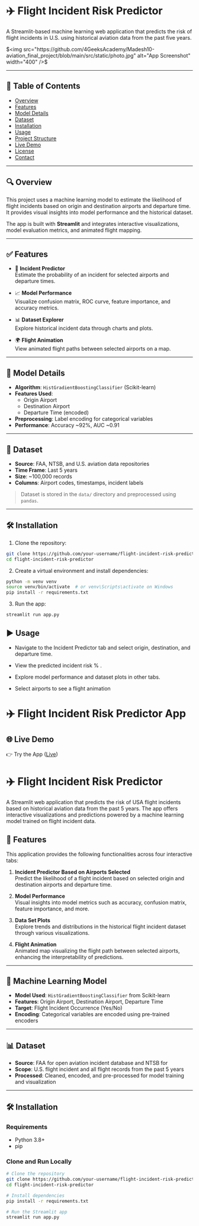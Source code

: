 # ✈️ Flight Incident Risk Predictor

A Streamlit-based machine learning web application that predicts the risk of flight incidents in U.S. using historical aviation data from the past five years.

$<img src="https://github.com/4GeeksAcademy/Madesh10-aviation_final_project/blob/main/src/static/photo.jpg" alt="App Screenshot" width="400" />$

---

## 📌 Table of Contents

- [Overview](#-overview)
- [Features](#-features)
- [Model Details](#-model-details)
- [Dataset](#-dataset)
- [Installation](#-installation)
- [Usage](#-usage)
- [Project Structure](#-project-structure)
- [Live Demo](#-live-demo)
- [License](#-license)
- [Contact](#-contact)

---

## 🔍 Overview

This project uses a machine learning model to estimate the likelihood of flight incidents based on origin and destination airports and departure time. It provides visual insights into model performance and the historical dataset.

The app is built with **Streamlit** and integrates interactive visualizations, model evaluation metrics, and animated flight mapping.

---

## ✅ Features

- 🔮 **Incident Predictor**  
  Estimate the probability of an incident for selected airports and departure times.

- 📈 **Model Performance**  
  Visualize confusion matrix, ROC curve, feature importance, and accuracy metrics.

- 📊 **Dataset Explorer**  
  Explore historical incident data through charts and plots.

- 🌍 **Flight Animation**  
  View animated flight paths between selected airports on a map.

---

## 🧠 Model Details

- **Algorithm**: `HistGradientBoostingClassifier` (Scikit-learn)
- **Features Used**:
  - Origin Airport
  - Destination Airport
  - Departure Time (encoded)
- **Preprocessing**: Label encoding for categorical variables
- **Performance**: Accuracy ~92%, AUC ~0.91

---

## 📁 Dataset

- **Source**: FAA, NTSB, and U.S. aviation data repositories
- **Time Frame**: Last 5 years
- **Size**: ~100,000 records
- **Columns**: Airport codes, timestamps, incident labels

> Dataset is stored in the `data/` directory and preprocessed using `pandas`.

---

## 🛠️ Installation

1. Clone the repository:
```bash
git clone https://github.com/your-username/flight-incident-risk-predictor.git
cd flight-incident-risk-predictor
```

2. Create a virtual environment and install dependencies:
```bash
python -m venv venv
source venv/bin/activate  # or venv\Scripts\activate on Windows
pip install -r requirements.txt
```

3. Run the app:
```bash
streamlit run app.py
```

## ▶️ Usage

- Navigate to the Incident Predictor tab and select origin, destination, and departure time.

- View the predicted incident risk % .

- Explore model performance and dataset plots in other tabs.

- Select airports to see a flight animation 


# ✈️ Flight Incident Risk Predictor App 

## 🌐 Live Demo
👉 Try the App ([Live](https://madesh10-aviation-final-project.onrender.com/))

# ✈️ Flight Incident Risk Predictor

A Streamlit web application that predicts the risk of USA flight incidents based on historical aviation data from the past 5 years. The app offers interactive visualizations and predictions powered by a machine learning model trained on flight incident data.


## 🚀 Features

This application provides the following functionalities across four interactive tabs:

1. **Incident Predictor Based on Airports Selected**  
   Predict the likelihood of a flight incident based on selected origin and destination airports and departure time.

2. **Model Performance**  
   Visual insights into model metrics such as accuracy, confusion matrix, feature importance, and more.

3. **Data Set Plots**  
   Explore trends and distributions in the historical flight incident dataset through various visualizations.

4. **Flight Animation**  
   Animated map visualizing the flight path between selected airports, enhancing the interpretability of predictions.

---

## 🧠 Machine Learning Model

- **Model Used**: `HistGradientBoostingClassifier` from Scikit-learn
- **Features**: Origin Airport, Destination Airport, Departure Time
- **Target**: Flight Incident Occurrence (Yes/No)
- **Encoding**: Categorical variables are encoded using pre-trained encoders

---

## 📊 Dataset

- **Source**: FAA for open aviation incident database and NTSB for 
- **Scope**: U.S. flight incident and all flight records from the past 5 years
- **Processed**: Cleaned, encoded, and pre-processed for model training and visualization

---

## 🛠️ Installation

### Requirements

- Python 3.8+
- pip

### Clone and Run Locally

```bash
# Clone the repository
git clone https://github.com/your-username/flight-incident-risk-predictor.git
cd flight-incident-risk-predictor

# Install dependencies
pip install -r requirements.txt

# Run the Streamlit app
streamlit run app.py
